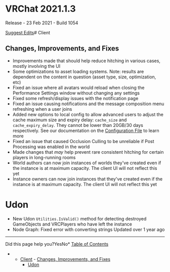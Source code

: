 # VRChat 2021.1.3

Release - 23 Feb 2021 - Build 1054

[Suggest Edits](/edit/vrchat-202113)# Client


## Changes, Improvements, and Fixes


* Improvements made that should help reduce hitching in various cases, mostly involving the UI
* Some optimizations to asset loading systems. Note: results are dependent on the content in question (asset type, size, optimization, etc)
* Fixed an issue where all avatars would reload when closing the Performance Settings window without changing any settings
* Fixed some refresh/display issues with the notification page
* Fixed an issue causing notifications and the message composition menu refreshing when a user joins
* Added new options to local config to allow advanced users to adjust the cache maximum size and expiry delay: `cache_size` and `cache_expiry_delay`. They cannot be lower than 20GB/30 days respectively. See our documentation on the [Configuration File](/docs/configuration-file#cache-settings) to learn more
* Fixed an issue that caused Occlusion Culling to be unreliable if Post Processing was enabled in the world
* Made changes that *may* help prevent rare consistent hitching for certain players in long-running rooms
* World authors can now join instances of worlds they've created even if the instance is at maximum capacity. The client UI will not reflect this yet
* Instance owners can now join instances that they've created even if the instance is at maximum capacity. The client UI will not reflect this yet


# Udon


* New Udon `Utilities.IsValid()` method for detecting destroyed GameObjects and VRCPlayers who have left the instance
* Node Graph: Fixed error with converting strings
Updated over 1 year ago 



---

Did this page help you?YesNo* [Table of Contents](#)
* + [Client](#client)
		- [Changes, Improvements, and Fixes](#changes-improvements-and-fixes)
	+ [Udon](#udon)

